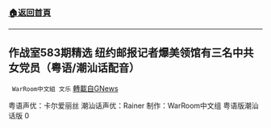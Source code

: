 ###  [:house:返回首頁](https://github.com/ourhimalayas/txt)
---

## 作战室583期精选 纽约邮报记者爆美领馆有三名中共女党员（粤语/潮汕话配音）
` WarRoom中文組 文乐` [轉載自GNews](https://gnews.org/zh-hans/657751/)

粤语声优：卡尔爱丽丝
潮汕话声优：Rainer
制作：WarRoom中文组
粤语版潮汕话版
0
